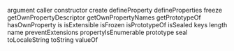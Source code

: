 argument
caller
constructor
create
defineProperty
defineProperties
freeze
getOwnPropertyDescriptor
getOwnPropertyNames
getPrototypeOf
hasOwnProperty
is
isExtensible
isFrozen
isPrototypeOf
isSealed
keys
length
name
preventExtensions
propertyIsEnumerable
prototype
seal
toLocaleString
toString
valueOf